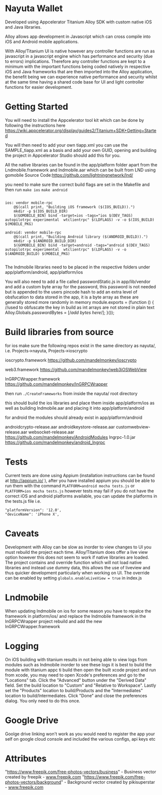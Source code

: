 # Nayuta Wallet

Developed using Appcelerator Titanium Alloy SDK with custom native iOS and Java libraries.

Alloy allows app development in Javascript which can cross compile into iOS and Android mobile applications.

With Alloy/Titanium UI is native however any controller functions are run as javascript in a javascript engine which has performance and security (due to errors) implications.
Therefore any controller functions are kept to a minimum with the important functions being coded natively in respective iOS and Java frameworks that are then imported into the Alloy application, the benefit being we can experience native performance and security whilst at the same time having a shared code base for UI and light controller functions for easier development.

# Getting Started

You will need to install the Appcelerator tool kit which can be done by following the instructions here
https://wiki.appcelerator.org/display/guides2/Titanium+SDK+Getting+Started

You will then need to add your own tiapp.xml you can use the SAMPLE_tiapp.xml as a basis and add your own GUID, opening and building the project in Appcelerator Studio should add this for you.

All the native libraries can be found in the app/platform folder apart from the Lndmobile.framework and lndmobile.aar which can be built from LND using gomobile
Source Code:https://github.com/lightningnetwork/lnd/

you need to make sure the correct build flags are set in the Makefile and then run ```make ios``` ```make android```

```

ios: vendor mobile-rpc
	@$(call print, "Building iOS framework ($(IOS_BUILD)).")
	mkdir -p $(IOS_BUILD_DIR)
	$(GOMOBILE_BIN) bind -target=ios -tags="ios $(DEV_TAGS) autopilotrpc experimental  wtclientrpc" $(LDFLAGS) -v -o $(IOS_BUILD) $(MOBILE_PKG)

android: vendor mobile-rpc
	@$(call print, "Building Android library ($(ANDROID_BUILD)).")
	mkdir -p $(ANDROID_BUILD_DIR)
	$(GOMOBILE_BIN) bind -target=android -tags="android $(DEV_TAGS) autopilotrpc experimental  wtclientrpc" $(LDFLAGS) -v -o $(ANDROID_BUILD) $(MOBILE_PKG)


```

The lndmobile libraries need to be placed in the respective folders under app/platform/android, app/platform/ios

You will also need to add a file called passwordStatic.js in app/lib/vendor and add a custom byte array for the password, this password is not needed but is appended to the users pincode hash to add an extra level of obsfucation to data stored in the app, it is a byte array as these are generally stored more randomly in memory
module.exports = (function () {
	//used to obfuscate the key in build as int arrays are not stored in plain text
	Alloy.Globals.passwordBytes = [/*add bytes here*/];
}());

# Build libraries from source

for ios make sure the following repos exist in the same directory as nayuta/, i.e. Projects->nayuta, Projects->ioscrypto

ioscrypto.framework
https://github.com/mandelmonkey/ioscrypto

web3.framework
https://github.com/mandelmonkey/web3iOSWebView

lnGRPCWrapper.framework
https://github.com/mandelmonkey/lnGRPCWrapper

then run ```./CreateFrameworks``` from inside the nayuta/ root directory

this should build the ios libraries and place them inside app/platform/ios as well as building lndmobile.aar and placing it into app/platform/android 

for android the modules should already exist in app/platform/android

androidcrypto-release.aar
androidkeystore-release.aar
customwebview-release.aar
websocket-release.aar
https://github.com/mandelmonkey/AndroidModules
lngrpc-1.0.jar
https://github.com/mandelmonkey/android_lngrpc


# Tests

Current tests are done using Appium (installation instructions can be found at http://appium.io/ ), after you have installed appium you should be able to run them with the command ```PLATFORM=android mocha tests.js``` or ```PLATFORM=ios mocha tests.js``` however tests may fail if you do not have the correct iOS and android platforms available, you can update the platforms in the tests.js file i.e.
```
"platformVersion": '12.0',
"deviceName": 'iPhone X',
```

# Caveats

Development with Alloy can be slow as inorder to view changes to UI you must rebuild the project each time.
Alloy/Titanium does offer a live view option however this does not seem to work if native libraries are loaded.
The project contains and override function which will not load native libraries and instead use dummy data, this allows the use of liveview and thus quicker development
particularly when working on UI.
The override can be enabled by setting ```globals.enableLiveView = true``` in index.js


# Lndmobile

When updating lndmobile on ios for some reason you have to repalce the framework in platform/ios/ and replace the lndmobile framework in the lnGRPCWrapper project rebuild and add the new lnGRPCWrapper.framework
 
# Logging

On iOS building with titanium results in not being able to view logs from modules such as lndmobile
inorder to see these logs it is best to build the module with titanium appc ti build then open the built xcode project and run from xcode, you may need to 
open Xcode's preferences and go to the "Locations" tab. Click the "Advanced" button under the "Derived Data" field. Set the build location to "Custom" and "Relative to Workspace". Lastly set the "Products" location to build/Products and the "Intermediates" location to build/Intermediates. Click "Done" and close the preferences dialog. You only need to do this once.

# Google Drive

Goolge drive linking won't work as you would need to register the app your self on google cloud console and included the various configs, api keys etc


# Attributes
 "https://www.freepik.com/free-photos-vectors/business" - Business vector created by freepik - www.freepik.com
 "https://www.freepik.com/free-photos-vectors/background" - Background vector created by pikisuperstar - www.freepik.com
